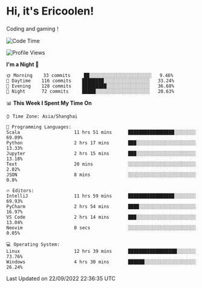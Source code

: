 # Hi, it's Ericoolen!
Coding and gaming！

<!--START_SECTION:waka-->
![Code Time](http://img.shields.io/badge/Code%20Time-399%20hrs%2058%20mins-blue)

![Profile Views](http://img.shields.io/badge/Profile%20Views-1-blue)

**I'm a Night 🦉** 

```text
🌞 Morning    33 commits     ██░░░░░░░░░░░░░░░░░░░░░░░   9.46% 
🌆 Daytime    116 commits    ████████░░░░░░░░░░░░░░░░░   33.24% 
🌃 Evening    128 commits    █████████░░░░░░░░░░░░░░░░   36.68% 
🌙 Night      72 commits     █████░░░░░░░░░░░░░░░░░░░░   20.63%

```


📊 **This Week I Spent My Time On** 

```text
⌚︎ Time Zone: Asia/Shanghai

💬 Programming Languages: 
Scala                    11 hrs 51 mins      █████████████████░░░░░░░░   69.09% 
Python                   2 hrs 17 mins       ███░░░░░░░░░░░░░░░░░░░░░░   13.33% 
Jupyter                  2 hrs 15 mins       ███░░░░░░░░░░░░░░░░░░░░░░   13.18% 
Text                     20 mins             ░░░░░░░░░░░░░░░░░░░░░░░░░   2.02% 
JSON                     8 mins              ░░░░░░░░░░░░░░░░░░░░░░░░░   0.8%

🔥 Editors: 
IntelliJ                 11 hrs 59 mins      █████████████████░░░░░░░░   69.93% 
PyCharm                  2 hrs 54 mins       ████░░░░░░░░░░░░░░░░░░░░░   16.97% 
VS Code                  2 hrs 14 mins       ███░░░░░░░░░░░░░░░░░░░░░░   13.04% 
Neovim                   0 secs              ░░░░░░░░░░░░░░░░░░░░░░░░░   0.05%

💻 Operating System: 
Linux                    12 hrs 39 mins      ██████████████████░░░░░░░   73.76% 
Windows                  4 hrs 30 mins       ██████░░░░░░░░░░░░░░░░░░░   26.24%

```


 Last Updated on 22/09/2022 22:36:35 UTC
<!--END_SECTION:waka-->

